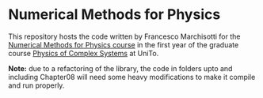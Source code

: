 # Numerical Methods for Physics

This repository hosts the code written by Francesco Marchisotti for the [Numerical Methods for Physics course](http://personalpages.to.infn.it/%7emignone/Numerical_Algorithms/) in the first year of the graduate course [Physics of Complex Systems](https://fisica-sc.campusnet.unito.it/do/home.pl) at UniTo.

**Note:** due to a refactoring of the library, the code in folders upto and including Chapter08 will need some heavy modifications to make it compile and run properly.
